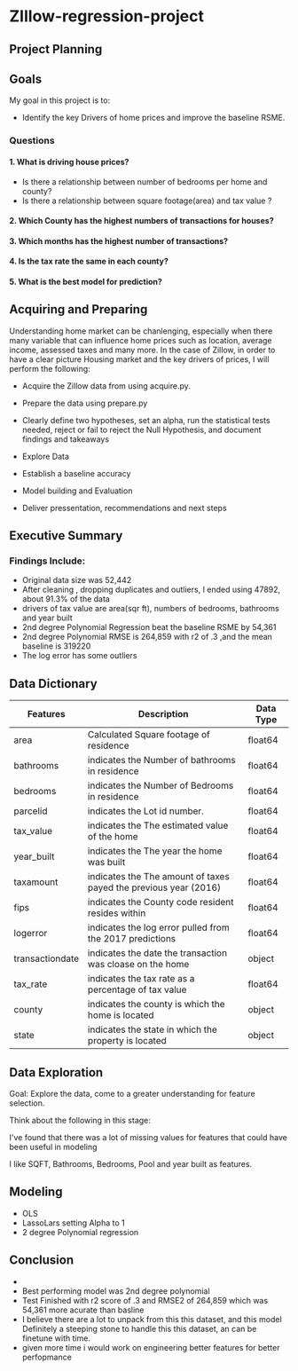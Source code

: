 # ZIllow-regression-project


## Project Planning

## Goals 
My goal in this project is to:

- Identify the key Drivers of home prices and improve the baseline RSME.

### Questions 
####  1. What is driving house prices?
- Is there a relationship between number of bedrooms per home and county?
- Is there a relationship between square footage(area) and tax value ?
#### 2. Which County has the highest numbers of transactions for houses?
#### 3. Which months has the highest number of transactions?
#### 4. Is the tax rate the same in each county?
#### 5. What is the best model for prediction?


## Acquiring and Preparing
Understanding home market can be chanlenging, especially when there many variable that can influence home prices such as location, average income, assessed taxes and many more. In the case of Zillow, in order to have a clear picture Housing market and the key drivers of prices, I will perform the following:

- Acquire the Zillow data from using acquire.py.
- Prepare the data using prepare.py
- Clearly define two hypotheses, set an alpha, run the statistical tests needed, reject or fail to reject the Null Hypothesis, and document findings and takeaways
- Explore Data
- Establish a baseline accuracy
- Model building and Evaluation

- Deliver pressentation, recommendations and next steps


## Executive Summary
### Findings Include:
- Original data size was 52,442 
- After cleaning , dropping duplicates and outliers, I ended using 47892, about 91.3% of the data 
- drivers of tax value are area(sqr ft), numbers of bedrooms, bathrooms and year built
- 2nd degree Polynomial Regression beat the baseline RSME by 54,361
- 2nd degree Polynomial RMSE is 264,859 with r2 of .3 ,and the mean baseline is 319220
- The log error has some outliers


## Data Dictionary

 
 
| Features            |    Description                                                 |Data Type|
|---------------------|----------------------------------------------------------------|---------|
|area                 |Calculated Square footage of residence                          |float64  |
|bathrooms            |indicates the Number of bathrooms in residence                  |float64  |
|bedrooms             |indicates  the Number of Bedrooms in residence                  |float64  |
|parcelid             |indicates  the Lot id number.                                   |float64  |
|tax_value            |indicates  the The estimated value of the home                  |float64  |
|year_built           |indicates the The year the home was built                       |float64  |
|taxamount            |indicates the The amount of taxes payed the previous year (2016)|float64  |
|fips                 |indicates the County code resident resides within               |float64  |
|logerror             |indicates  the log error pulled from the 2017 predictions       |float64  |
|transactiondate      |indicates  the date the transaction was cloase on the home      |object   |
|tax_rate             |indicates the tax rate as a percentage of tax value             |float64  |
|county               |indicates the county is which the home is located               |object   |
| state               |indicates the state in which the property is located            |object   |


## Data Exploration
Goal: Explore the data, come to a greater understanding for feature selection.

Think about the following in this stage:

I've found that there was a lot of missing values for features that could have been useful in modeling

I like SQFT, Bathrooms, Bedrooms, Pool and year built as features.

## Modeling
- OLS
- LassoLars setting Alpha to 1
- 2 degree Polynomial regression

## Conclusion
- 
- Best performing model was 2nd degree polynomial
- Test Finished with r2 score of .3 and RMSE2 of 264,859 which was 54,361 more acurate than basline
- I believe there are a lot to unpack from this this dataset, and this model Definitely a steeping stone to handle this this dataset, an can be finetune with time. 
- given more time i would work on engineering better features for better perfopmance




